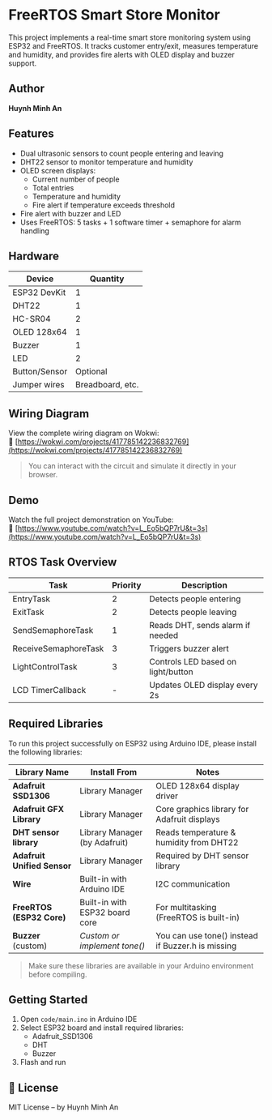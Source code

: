 # FreeRTOS Smart Store Monitor

This project implements a real-time smart store monitoring system using ESP32 and FreeRTOS. It tracks customer entry/exit, measures temperature and humidity, and provides fire alerts with OLED display and buzzer support.

## Author
**Huynh Minh An**

## Features
- Dual ultrasonic sensors to count people entering and leaving
- DHT22 sensor to monitor temperature and humidity
- OLED screen displays:
  - Current number of people
  - Total entries
  - Temperature and humidity
  - Fire alert if temperature exceeds threshold
- Fire alert with buzzer and LED
- Uses FreeRTOS: 5 tasks + 1 software timer + semaphore for alarm handling

## Hardware
| Device       | Quantity |
|--------------|----------|
| ESP32 DevKit | 1        |
| DHT22        | 1        |
| HC-SR04      | 2        |
| OLED 128x64  | 1        |
| Buzzer       | 1        |
| LED          | 2        |
| Button/Sensor| Optional |
| Jumper wires | Breadboard, etc. |

## Wiring Diagram

View the complete wiring diagram on Wokwi:  
🔗 [https://wokwi.com/projects/417785142236832769](https://wokwi.com/projects/417785142236832769)

> You can interact with the circuit and simulate it directly in your browser.


## Demo

Watch the full project demonstration on YouTube:  
🔗 [https://www.youtube.com/watch?v=L_Eo5bQP7rU&t=3s](https://www.youtube.com/watch?v=L_Eo5bQP7rU&t=3s)



## RTOS Task Overview
| Task                  | Priority | Description                          |
|-----------------------|----------|--------------------------------------|
| EntryTask             | 2        | Detects people entering              |
| ExitTask              | 2        | Detects people leaving               |
| SendSemaphoreTask     | 1        | Reads DHT, sends alarm if needed     |
| ReceiveSemaphoreTask  | 3        | Triggers buzzer alert                |
| LightControlTask      | 3        | Controls LED based on light/button   |
| LCD TimerCallback     | -        | Updates OLED display every 2s        |

## Required Libraries

To run this project successfully on ESP32 using Arduino IDE, please install the following libraries:

| Library Name                | Install From                    | Notes                                              |
|----------------------------|----------------------------------|----------------------------------------------------|
| **Adafruit SSD1306**       | Library Manager                  | OLED 128x64 display driver                         |
| **Adafruit GFX Library**   | Library Manager                  | Core graphics library for Adafruit displays        |
| **DHT sensor library**     | Library Manager (by Adafruit)    | Reads temperature & humidity from DHT22            |
| **Adafruit Unified Sensor**| Library Manager                  | Required by DHT sensor library                     |
| **Wire**                   | Built-in with Arduino IDE        | I2C communication                                  |
| **FreeRTOS (ESP32 Core)**  | Built-in with ESP32 board core   | For multitasking (FreeRTOS is built-in)            |
| **Buzzer** (custom)        | *Custom or implement tone()*     | You can use tone() instead if Buzzer.h is missing  |

> Make sure these libraries are available in your Arduino environment before compiling.


## Getting Started
1. Open `code/main.ino` in Arduino IDE
2. Select ESP32 board and install required libraries:
   - Adafruit_SSD1306
   - DHT
   - Buzzer
3. Flash and run

## 🪪 License
MIT License – by Huynh Minh An
